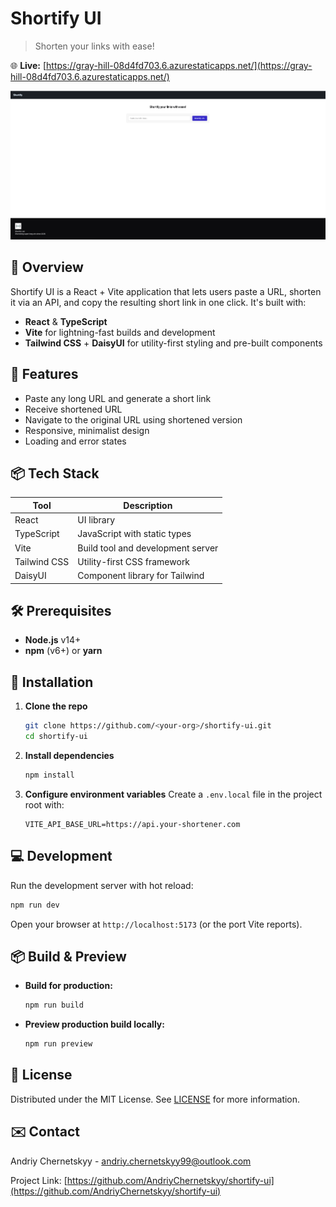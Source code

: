 # Shortify UI

> Shorten your links with ease!

🌐 **Live:** [https://gray-hill-08d4fd703.6.azurestaticapps.net/](https://gray-hill-08d4fd703.6.azurestaticapps.net/)

![Shortify UI Screenshot](./mainPage_screenshot.png)

## 🔗 Overview

Shortify UI is a React + Vite application that lets users paste a URL, shorten it via an API, and copy the resulting short link in one click. It's built with:

- **React** & **TypeScript**
- **Vite** for lightning-fast builds and development
- **Tailwind CSS** + **DaisyUI** for utility-first styling and pre-built components

## 🚀 Features

- Paste any long URL and generate a short link
- Receive shortened URL
- Navigate to the original URL using shortened version
- Responsive, minimalist design
- Loading and error states

## 📦 Tech Stack

| Tool         | Description                       |
| ------------ | --------------------------------- |
| React        | UI library                        |
| TypeScript   | JavaScript with static types      |
| Vite         | Build tool and development server |
| Tailwind CSS | Utility-first CSS framework       |
| DaisyUI      | Component library for Tailwind    |

## 🛠️ Prerequisites

- **Node.js** v14+
- **npm** (v6+) or **yarn**

## 🔧 Installation

1. **Clone the repo**
   ```bash
   git clone https://github.com/<your-org>/shortify-ui.git
   cd shortify-ui
   ```
2. **Install dependencies**
   ```bash
   npm install
   ```
3. **Configure environment variables**
   Create a `.env.local` file in the project root with:
   ```env
   VITE_API_BASE_URL=https://api.your-shortener.com
   ```

## 💻 Development

Run the development server with hot reload:

```bash
npm run dev
```

Open your browser at `http://localhost:5173` (or the port Vite reports).

## 📦 Build & Preview

- **Build for production:**

  ```bash
  npm run build
  ```

- **Preview production build locally:**
  ```bash
  npm run preview
  ```

## 📄 License

Distributed under the MIT License. See [LICENSE](./LICENSE) for more information.

## ✉️ Contact

Andriy Chernetskyy - andriy.chernetskyy99@outlook.com

Project Link: [https://github.com/AndriyChernetskyy/shortify-ui](https://github.com/AndriyChernetskyy/shortify-ui)
